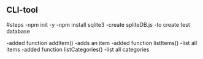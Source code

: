## CLI-tool

#steps
-npm init -y
-npm install sqlite3
-create spliteDB.js
-to create test database

-added function addItem() -adds an item
-added function listItems() -list all items
-added function listCategories() -list all categories
